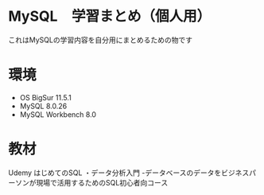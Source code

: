 # MySQL　学習まとめ（個人用）
これはMySQLの学習内容を自分用にまとめるための物です

# 環境
- OS BigSur 11.5.1
- MySQL  8.0.26
- MySQL Workbench 8.0

# 教材
Udemy
はじめてのSQL ・データ分析入門 -データベースのデータをビジネスパーソンが現場で活用するためのSQL初心者向コース
